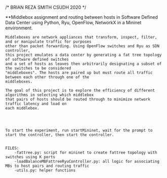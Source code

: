 /*
   BRIAN REZA SMITH 
   CSUDH
   2020
 */


**Middlebox assignment and routing between hosts in Software Defined Data Center using Python, Ryu, OpenFlow, NetworkX 
in a Mininet environment. 

	Middleboxes are network appliances that transform, inspect, filter, and or manipulate traffic for purposes 
	other than packet forwarding. Using OpenFlow switches and Ryu as SDN controller, 
	this project emulates a data center by generating a fat tree topology of software defined switches 
	and a set of hosts as leaves then arbitrarily designating a subset of the switches to be considered 
	"middleboxes". The hosts are paired up but must route all traffic between each other through one of the
	middleboxes. 

	The goal of this project is to explore the efficiency of different algorithms in selecting which middlebox 
	that pairs of hosts should be routed through to minimize network traffic latency and load on
	each middlebox.  




	To start the experiment, run startMininet, wait for the prompt to start the controller, then start the controller. 


	FILES:
		-fattree.py: script for mininet to create fattree topology with switches using K ports 
		-loadBalanceMBFattreeRyuController.py: all logic for associating MBs to host pairs and routing traffic
		-utils.py: helper functions
